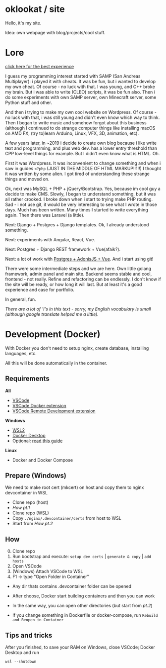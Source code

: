 # oklookat / site
Hello, it's my site.

Idea: own webpage with blog/projects/cool stuff.

# Lore
[click here for the best experience](https://www.youtube.com/watch?v=S4-YFU8hx7k)

I guess my programming interest started with SAMP (San Andreas Multiplayer): i played it with cheats. It was be fun, but i wanted to develop my own cheat. Of course - no luck with that. I was young, and C++ broke my brain. But i was able to write (CLEO) scripts, it was be fun also. Then i do some experiments with own SAMP server, own Minecraft server, some Python stuff and other.

And then i trying to make my own cool website on Wordpress. Of course - no luck with that, i was still young and didn't even know which way to think. Then I began to write music and somehow forgot about this business (although I continued to do strange computer things like installing macOS on AMD FX, (try to)learn Arduino, Linux, VFX, 3D, animation, etc).

A few years later, in ~2019 i decide to create own blog because i like write text and programming, and plus web dev. has a lower entry threshold than CPP low-level things for example.
But I didn't even know what is HTML. Oh.

First it was Wordpress. It was inconvenient to change something and when i saw in guides ```<?php``` (JUST IN THE MIDDLE OF HTML MARKUP!!1!!) I thought it was written by some alien. I got tired of understanding these strange things and moved on.

Ok, next was MySQL + PHP + jQuery/Bootstrap. Yes, because im cool guy a decide to make CMS. Slowly, I began to understand something, but it was all rather crooked. I broke down when i start to trying make PHP routing. Sad - i not use git, it would be very interesting to see what I wrote in those days. Much has been written. Many times I started to write everything again. Then there was Laravel (a little).

Next: Django + Postgres + Django templates. Ok, I already understood something.

Next: experiments with Angular, React, Vue.

Next: Postgres + Django REST framework + Vue(afaik?).

Next: a lot of work with [Postgres + AdonisJS + Vue](https://github.com/oklookat/my-site/tree/obsolete-1). And i start using git!

There were some intermediate steps and we are here. Own little golang framework, admin panel and main site. Backend seems stable and cool, frontend - not really. Refine and refactoring can be endlessly. I don't know if the site will be ready, or how long it will last. But at least it's a good experience and case for portfolio.

In general, fun.

*There are a lot of 'I's in this text - sorry, my English vocabulary is small (although google translate helped me a little).*

# Development (Docker)
With Docker you don't need to setup nginx, create database, installing languages, etc.

All this will be done automatically in the container.


## Requirements
**All**
- [VSCode](https://code.visualstudio.com)
- [VSCode Docker extension](https://marketplace.visualstudio.com/items?itemName=ms-azuretools.vscode-docker)
- [VSCode Remote Development extension](https://marketplace.visualstudio.com/items?itemName=ms-vscode-remote.vscode-remote-extensionpack)

**Windows**
- [WSL2](https://docs.microsoft.com/en-us/windows/wsl/install)
- [Docker Desktop](https://www.docker.com/products/docker-desktop)
- Optional: [read this guide](https://docs.microsoft.com/en-us/windows/wsl/tutorials/wsl-vscode)

**Linux**
- Docker and Docker Compose


## Prepare (Windows)
We need to make root cert (mkcert) on host and copy them to nginx devcontainer in WSL
- Clone repo (host)
- *How pt.1*
- Clone repo (WSL)
- Copy ```./nginx/.devcontainer/certs``` from host to WSL
- Start from *How pt.2*


## How
0. Clone repo
1. Run bootstrap and execute: 
```setup dev certs``` | ```generate & copy``` | ```add hosts```
2. Open VSCode
3. (Windows) Attach VSCode to WSL
4. F1 -> type "Open Folder in Container"

- Any dir thats contains .devcontainer folder can be opened

- After choose, Docker start building containers and then you can work

- In the same way, you can open other directories (but start from *pt.2*)

- If you change something in Dockerfile or docker-compose, run ```Rebuild and Reopen in Container```


## Tips and tricks
After you finished, to save your RAM on Windows, close VSCode; Docker Desktop and run
```  
wsl --shutdown
```